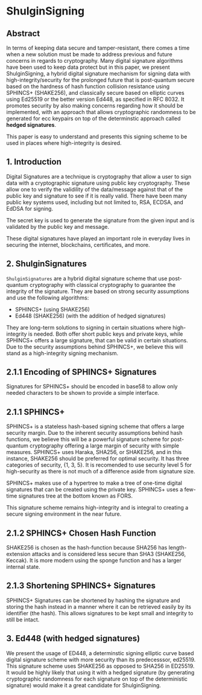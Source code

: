 # ShulginSigning

## Abstract

In terms of keeping data secure and tamper-resistant, there comes a time when a new solution must be made to address previous and future concerns in regards to cryptography. Many digital signature algorithms have been used to keep data protect but in this paper, we present ShulginSigning, a hybrid digital signature mechanism for signing data with high-integrity/security for the prolonged future that is post-quantum secure based on the hardness of hash function collision resistance using SPHINCS+ (SHAKE256), and classically secure based on elliptic curves using Ed25519 or the better version Ed448, as specified in RFC 8032. It promotes security by also making concerns regarding how it should be implemented, with an approach that allows cryptographic randomness to be generated for ecc keypairs on top of the determinstic approach called **hedged signatures**.

This paper is easy to understand and presents this signing scheme to be used in places where high-integrity is desired.

## 1. Introduction

Digital Signatures are a technique is cryptography that allow a user to sign data with a cryptographic signature using public key cryptography. These allow one to verify the validility of the data/message against that of the public key and signature to see if it is really valid. There have been many public key systems used, including but not limited to, RSA, ECDSA, and EdDSA for signing.

The secret key is used to generate the signature from the given input and is validated by the public key and message.

These digital signatures have played an important role in everyday lives in securing the internet, blockchains, certificates, and more.

## 2. ShulginSignatures

`ShulginSignatures` are a hybrid digital signature scheme that use post-quantum cryptography with classical cryptography to guarantee the integrity of the signature. They are based on strong security assumptions and use the following algorithms:

* SPHINCS+ (using SHAKE256)
* Ed448 (SHAKE256) (with the addition of hedged signatures)

They are long-term solutions to signing in certain situations where high-integrity is needed. Both offer short public keys and private keys, while SPHINCS+ offers a large signature, that can be valid in certain situations. Due to the security assumptions behind SPHINCS+, we believe this will stand as a high-integrity signing mechanism.

## 2.1.1 Encoding of SPHINCS+ Signatures

Signatures for SPHINCS+ should be encoded in base58 to allow only needed characters to be shown to provide a simple interface.

## 2.1.1 SPHINCS+

SPHINCS+ is a stateless hash-based signing scheme that offers a large security margin. Due to the inherent security assumptions behind hash functions, we believe this will be a powerful signature scheme for post-quantum cryptography offering a large margin of security with simple measures. SPHINCS+ uses Haraka, SHA256, or SHAKE256, and in this instance, SHAKE256 should be preferred for optimal security. It has three categories of security, {1, 3, 5}. It is recomended to use security level 5 for high-security as there is not much of a difference aside from signature size.

SPHINCS+ makes use of a hypertree to make a tree of one-time digital signatures that can be created using the private key. SPHINCS+ uses a few-time signatures tree at the bottom known as FORS.

This signature scheme remains high-integrity and is integral to creating a secure signing environment in the near future.

## 2.1.2 SPHINCS+ Chosen Hash Function

SHAKE256 is chosen as the hash-function because SHA256 has length-extension attacks and is considered less secure than SHA3 (SHAKE256, Keccak). It is more modern using the sponge function and has a larger internal state.

## 2.1.3 Shortening SPHINCS+ Signatures

SPHINCS+ Signatures can be shortened by hashing the signature and storing the hash instead in a manner where it can be retrieved easily by its identifier (the hash). This allows signatures to be kept small and integrity to still be intact.

## 3. Ed448 (with hedged signatures)

We present the usage of ED448, a determinstic signing elliptic curve based digital signature scheme with more security than its predecesssor, ed25519. This signature scheme uses SHAKE256 as opposed to SHA256 in ED25519. It would be highly likely that using it with a hedged signature (by generating cryptographic randomness for each signature on top of the deterministic signature) would make it a great candidate for ShulginSigning.
